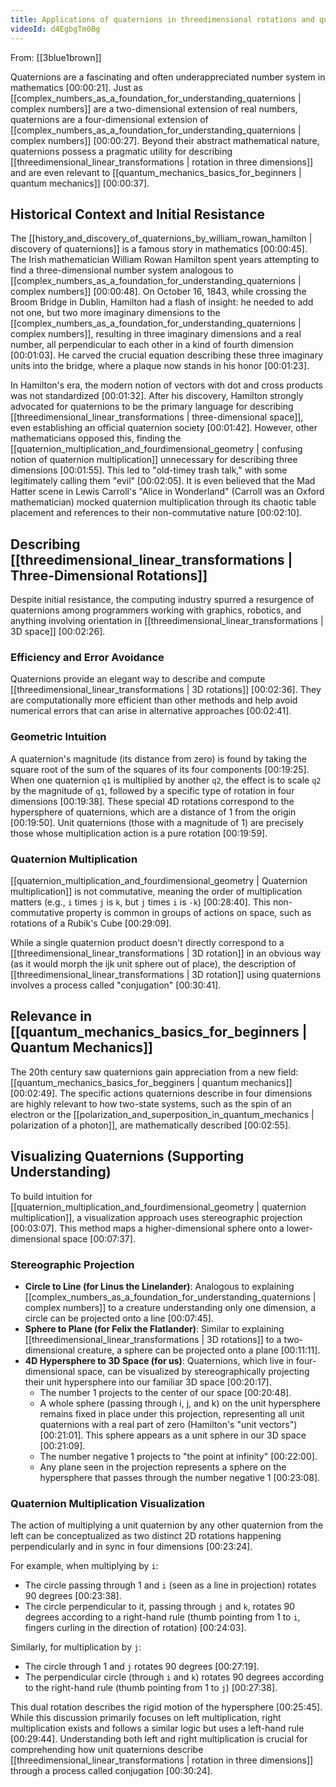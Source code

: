 ```yaml
---
title: Applications of quaternions in threedimensional rotations and quantum mechanics
videoId: d4EgbgTm0Bg
---
```


From: [[3blue1brown]] <br/> 

Quaternions are a fascinating and often underappreciated number system in mathematics <a class="yt-timestamp" data-t="00:00:21">[00:00:21]</a>. Just as [[complex_numbers_as_a_foundation_for_understanding_quaternions | complex numbers]] are a two-dimensional extension of real numbers, quaternions are a four-dimensional extension of [[complex_numbers_as_a_foundation_for_understanding_quaternions | complex numbers]] <a class="yt-timestamp" data-t="00:00:27">[00:00:27]</a>. Beyond their abstract mathematical nature, quaternions possess a pragmatic utility for describing [[threedimensional_linear_transformations | rotation in three dimensions]] and are even relevant to [[quantum_mechanics_basics_for_beginners | quantum mechanics]] <a class="yt-timestamp" data-t="00:00:37">[00:00:37]</a>.

## Historical Context and Initial Resistance

The [[history_and_discovery_of_quaternions_by_william_rowan_hamilton | discovery of quaternions]] is a famous story in mathematics <a class="yt-timestamp" data-t="00:00:45">[00:00:45]</a>. The Irish mathematician William Rowan Hamilton spent years attempting to find a three-dimensional number system analogous to [[complex_numbers_as_a_foundation_for_understanding_quaternions | complex numbers]] <a class="yt-timestamp" data-t="00:00:48">[00:00:48]</a>. On October 16, 1843, while crossing the Broom Bridge in Dublin, Hamilton had a flash of insight: he needed to add not one, but two more imaginary dimensions to the [[complex_numbers_as_a_foundation_for_understanding_quaternions | complex numbers]], resulting in three imaginary dimensions and a real number, all perpendicular to each other in a kind of fourth dimension <a class="yt-timestamp" data-t="00:01:03">[00:01:03]</a>. He carved the crucial equation describing these three imaginary units into the bridge, where a plaque now stands in his honor <a class="yt-timestamp" data-t="00:01:23">[00:01:23]</a>.

In Hamilton's era, the modern notion of vectors with dot and cross products was not standardized <a class="yt-timestamp" data-t="00:01:32">[00:01:32]</a>. After his discovery, Hamilton strongly advocated for quaternions to be the primary language for describing [[threedimensional_linear_transformations | three-dimensional space]], even establishing an official quaternion society <a class="yt-timestamp" data-t="00:01:42">[00:01:42]</a>. However, other mathematicians opposed this, finding the [[quaternion_multiplication_and_fourdimensional_geometry | confusing notion of quaternion multiplication]] unnecessary for describing three dimensions <a class="yt-timestamp" data-t="00:01:55">[00:01:55]</a>. This led to "old-timey trash talk," with some legitimately calling them "evil" <a class="yt-timestamp" data-t="00:02:05">[00:02:05]</a>. It is even believed that the Mad Hatter scene in Lewis Carroll's "Alice in Wonderland" (Carroll was an Oxford mathematician) mocked quaternion multiplication through its chaotic table placement and references to their non-commutative nature <a class="yt-timestamp" data-t="00:02:10">[00:02:10]</a>.

## Describing [[threedimensional_linear_transformations | Three-Dimensional Rotations]]

Despite initial resistance, the computing industry spurred a resurgence of quaternions among programmers working with graphics, robotics, and anything involving orientation in [[threedimensional_linear_transformations | 3D space]] <a class="yt-timestamp" data-t="00:02:26">[00:02:26]</a>.

### Efficiency and Error Avoidance

Quaternions provide an elegant way to describe and compute [[threedimensional_linear_transformations | 3D rotations]] <a class="yt-timestamp" data-t="00:02:36">[00:02:36]</a>. They are computationally more efficient than other methods and help avoid numerical errors that can arise in alternative approaches <a class="yt-timestamp" data-t="00:02:41">[00:02:41]</a>.

### Geometric Intuition

A quaternion's magnitude (its distance from zero) is found by taking the square root of the sum of the squares of its four components <a class="yt-timestamp" data-t="00:19:25">[00:19:25]</a>. When one quaternion `q1` is multiplied by another `q2`, the effect is to scale `q2` by the magnitude of `q1`, followed by a specific type of rotation in four dimensions <a class="yt-timestamp" data-t="00:19:38">[00:19:38]</a>. These special 4D rotations correspond to the hypersphere of quaternions, which are a distance of 1 from the origin <a class="yt-timestamp" data-t="00:19:50">[00:19:50]</a>. Unit quaternions (those with a magnitude of 1) are precisely those whose multiplication action is a pure rotation <a class="yt-timestamp" data-t="00:19:59">[00:19:59]</a>.

### Quaternion Multiplication

[[quaternion_multiplication_and_fourdimensional_geometry | Quaternion multiplication]] is not commutative, meaning the order of multiplication matters (e.g., `i` times `j` is `k`, but `j` times `i` is `-k`) <a class="yt-timestamp" data-t="00:28:40">[00:28:40]</a>. This non-commutative property is common in groups of actions on space, such as rotations of a Rubik's Cube <a class="yt-timestamp" data-t="00:29:09">[00:29:09]</a>.

While a single quaternion product doesn't directly correspond to a [[threedimensional_linear_transformations | 3D rotation]] in an obvious way (as it would morph the ijk unit sphere out of place), the description of [[threedimensional_linear_transformations | 3D rotation]] using quaternions involves a process called "conjugation" <a class="yt-timestamp" data-t="00:30:41">[00:30:41]</a>.

## Relevance in [[quantum_mechanics_basics_for_beginners | Quantum Mechanics]]

The 20th century saw quaternions gain appreciation from a new field: [[quantum_mechanics_basics_for_begginers | quantum mechanics]] <a class="yt-timestamp" data-t="00:02:49">[00:02:49]</a>. The specific actions quaternions describe in four dimensions are highly relevant to how two-state systems, such as the spin of an electron or the [[polarization_and_superposition_in_quantum_mechanics | polarization of a photon]], are mathematically described <a class="yt-timestamp" data-t="00:02:55">[00:02:55]</a>.

## Visualizing Quaternions (Supporting Understanding)

To build intuition for [[quaternion_multiplication_and_fourdimensional_geometry | quaternion multiplication]], a visualization approach uses stereographic projection <a class="yt-timestamp" data-t="00:03:07">[00:03:07]</a>. This method maps a higher-dimensional sphere onto a lower-dimensional space <a class="yt-timestamp" data-t="00:07:37">[00:07:37]</a>.

### Stereographic Projection

*   **Circle to Line (for Linus the Linelander)**: Analogous to explaining [[complex_numbers_as_a_foundation_for_understanding_quaternions | complex numbers]] to a creature understanding only one dimension, a circle can be projected onto a line <a class="yt-timestamp" data-t="00:07:45">[00:07:45]</a>.
*   **Sphere to Plane (for Felix the Flatlander)**: Similar to explaining [[threedimensional_linear_transformations | 3D rotations]] to a two-dimensional creature, a sphere can be projected onto a plane <a class="yt-timestamp" data-t="00:11:11">[00:11:11]</a>.
*   **4D Hypersphere to 3D Space (for us)**: Quaternions, which live in four-dimensional space, can be visualized by stereographically projecting their unit hypersphere into our familiar 3D space <a class="yt-timestamp" data-t="00:20:17">[00:20:17]</a>.
    *   The number 1 projects to the center of our space <a class="yt-timestamp" data-t="00:20:48">[00:20:48]</a>.
    *   A whole sphere (passing through i, j, and k) on the unit hypersphere remains fixed in place under this projection, representing all unit quaternions with a real part of zero (Hamilton's "unit vectors") <a class="yt-timestamp" data-t="00:21:01">[00:21:01]</a>. This sphere appears as a unit sphere in our 3D space <a class="yt-timestamp" data-t="00:21:09">[00:21:09]</a>.
    *   The number negative 1 projects to "the point at infinity" <a class="yt-timestamp" data-t="00:22:00">[00:22:00]</a>.
    *   Any plane seen in the projection represents a sphere on the hypersphere that passes through the number negative 1 <a class="yt-timestamp" data-t="00:23:08">[00:23:08]</a>.

### Quaternion Multiplication Visualization

The action of multiplying a unit quaternion by any other quaternion from the left can be conceptualized as two distinct 2D rotations happening perpendicularly and in sync in four dimensions <a class="yt-timestamp" data-t="00:23:24">[00:23:24]</a>.

For example, when multiplying by `i`:
*   The circle passing through 1 and `i` (seen as a line in projection) rotates 90 degrees <a class="yt-timestamp" data-t="00:23:38">[00:23:38]</a>.
*   The circle perpendicular to it, passing through `j` and `k`, rotates 90 degrees according to a right-hand rule (thumb pointing from 1 to `i`, fingers curling in the direction of rotation) <a class="yt-timestamp" data-t="00:24:03">[00:24:03]</a>.

Similarly, for multiplication by `j`:
*   The circle through 1 and `j` rotates 90 degrees <a class="yt-timestamp" data-t="00:27:19">[00:27:19]</a>.
*   The perpendicular circle (through `i` and `k`) rotates 90 degrees according to the right-hand rule (thumb pointing from 1 to `j`) <a class="yt-timestamp" data-t="00:27:38">[00:27:38]</a>.

This dual rotation describes the rigid motion of the hypersphere <a class="yt-timestamp" data-t="00:25:45">[00:25:45]</a>. While this discussion primarily focuses on left multiplication, right multiplication exists and follows a similar logic but uses a left-hand rule <a class="yt-timestamp" data-t="00:29:44">[00:29:44]</a>. Understanding both left and right multiplication is crucial for comprehending how unit quaternions describe [[threedimensional_linear_transformations | rotation in three dimensions]] through a process called conjugation <a class="yt-timestamp" data-t="00:30:24">[00:30:24]</a>.